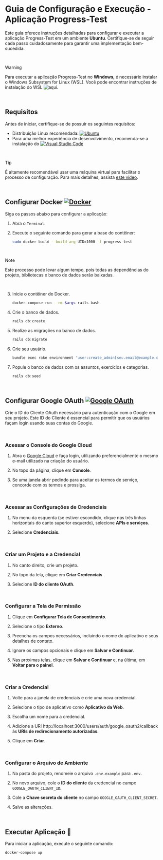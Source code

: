 # Guia de Configuração e Execução - Aplicação Progress-Test

Este guia oferece instruções detalhadas para configurar e executar a aplicação Progress-Test em um ambiente **Ubuntu**. Certifique-se de seguir cada passo cuidadosamente para garantir uma implementação bem-sucedida.

<br>

> [!WARNING]
> Para executar a aplicação Progress-Test no **Windows**, é necessário instalar o Windows Subsystem for Linux (WSL). Você pode encontrar instruções de instalação do WSL ![aqui](https://learn.microsoft.com/pt-br/windows/wsl/install).

<br>

## Requisitos
Antes de iniciar, certifique-se de possuir os seguintes requisitos:

- Distribuição Linux recomendada: [![Ubuntu](https://img.shields.io/badge/Ubuntu-%23E95420.svg?&style=flat&logo=ubuntu&logoColor=white)](https://ubuntu.com/download/desktop)
- Para uma melhor experiência de desenvolvimento, recomenda-se a instalação do [![Visual Studio Code](https://img.shields.io/badge/Visual%20Studio%20Code-%23007ACC.svg?&style=flat&logo=visual-studio-code&logoColor=white)](https://code.visualstudio.com/download)

<br>

> [!TIP]
> É altamente recomendável usar uma máquina virtual para facilitar o processo de configuração. Para mais detalhes, assista [este vídeo](https://www.youtube.com/watch?v=XxZ8BTCBDis).

<br>


## Configurar Docker [![Docker](https://img.shields.io/badge/Docker-%230db7ed.svg?&style=flat&logo=docker&logoColor=white)](https://www.docker.com/)
Siga os passos abaixo para configurar a aplicação:

1. Abra o `Terminal`.
2. Execute o seguinte comando para gerar a base do contêiner:

   ```bash
   sudo docker build --build-arg UID=1000 -t progress-test
   ```

<br>

> [!NOTE]
> Este processo pode levar algum tempo, pois todas as dependências do projeto, bibliotecas e banco de dados serão baixadas.

<br>

3.  Inicie o contêiner do Docker.

    ```bash
    docker-compose run --rm $args rails bash
    ```

4. Crie o banco de dados.

    ```bash
    rails db:create
    ```

5. Realize as migrações no banco de dados.

    ```bash
    rails db:migrate
    ```

6. Crie seu usuário.

    ```bash
    bundle exec rake environment "user:create_admin[seu.email@example.com, Seu nome]"
    ```

7. Popule o banco de dados com os assuntos, exercícios e categorias.

    ```bash
    rails db:seed
    ```
    
<br>

## Configurar Google OAuth [![Google OAuth](https://img.shields.io/badge/Google%20OAuth-%234285F4.svg?&style=flat&logo=google&logoColor=white)](https://developers.google.com/identity/protocols/oauth2)

Crie o ID do Cliente OAuth necessário para autenticação com o Google em seu projeto. Este ID do Cliente é essencial para permitir que os usuários façam login usando suas contas do Google.

<br>

### Acessar o Console do Google Cloud

1. Abra o [Google Cloud](https://cloud.google.com/?hl=pt-BR) e faça login, utilizando preferencialmente o mesmo e-mail utilizado na criação do usuário.

2. No topo da página, clique em **Console**.

3. Se uma janela abrir pedindo para aceitar os termos de serviço, concorde com os termos e prossiga.

<br>

### Acessar as Configurações de Credenciais

1. No menu da esquerda (se estiver escondido, clique nas três linhas horizontais do canto superior esquerdo), selecione **APIs e serviços**.

2. Selecione **Credenciais**.

<br>

### Criar um Projeto e a Credencial

1. No canto direito, crie um projeto.

2. No topo da tela, clique em **Criar Credenciais**.

3. Selecione **ID do cliente OAuth**.

<br>

### Configurar a Tela de Permissão

1. Clique em **Configurar Tela de Consentimento**.

2. Selecione o tipo **Externo**.

3. Preencha os campos necessários, incluindo o nome do aplicativo e seus detalhes de contato.

4. Ignore os campos opcionais e clique em **Salvar e Continuar**.

5. Nas próximas telas, clique em **Salvar e Continuar** e, na última, em **Voltar para o painel**.

<br>

### Criar a Credencial

1. Volte para a janela de credenciais e crie uma nova credencial.

2. Selecione o tipo de aplicativo como **Aplicativo da Web**.

3. Escolha um nome para a credencial.

4. Adicione a URI http://localhost:3000/users/auth/google_oauth2/callback às **URIs de redirecionamento autorizadas**.

5. Clique em **Criar**.

<br>

### Configurar o Arquivo de Ambiente

1. Na pasta do projeto, renomeie o arquivo `.env.example` para `.env`.

2. No novo arquivo, cole o **ID do cliente** da credencial no campo `GOOGLE_OAUTH_CLIENT_ID`.

3. Cole a **Chave secreta do cliente** no campo `GOOGLE_OAUTH_CLIENT_SECRET`.

4. Salve as alterações.

<br>

## Executar Aplicação 🚀

Para iniciar a aplicação, execute o seguinte comando:

```bash
docker-compose up
```

